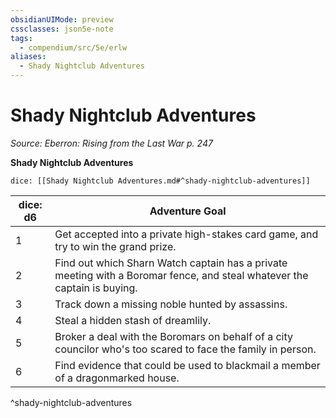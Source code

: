 ```yaml
---
obsidianUIMode: preview
cssclasses: json5e-note
tags:
  - compendium/src/5e/erlw
aliases:
  - Shady Nightclub Adventures
---
```

# Shady Nightclub Adventures
*Source: Eberron: Rising from the Last War p. 247* 

**Shady Nightclub Adventures**

`dice: [[Shady Nightclub Adventures.md#^shady-nightclub-adventures]]`

| dice: d6 | Adventure Goal |
|----------|----------------|
| 1 | Get accepted into a private high-stakes card game, and try to win the grand prize. |
| 2 | Find out which Sharn Watch captain has a private meeting with a Boromar fence, and steal whatever the captain is buying. |
| 3 | Track down a missing noble hunted by assassins. |
| 4 | Steal a hidden stash of dreamlily. |
| 5 | Broker a deal with the Boromars on behalf of a city councilor who's too scared to face the family in person. |
| 6 | Find evidence that could be used to blackmail a member of a dragonmarked house. |
^shady-nightclub-adventures
